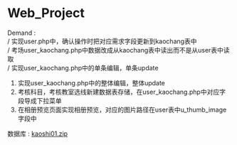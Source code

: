 # Web_Project

Demand :<br/>
 / 实现user.php中，确认操作时把对应需求字段更新到kaochang表中<br/>
 / 考场user_kaochang.php中数据改成从kaochang表中读出而不是从user表中读取<br/>
 / 实现user_kaochang.php中的单条编辑，单条update<br/>
 1. 实现user_kaochang.php中的整体编辑，整体update
 2. 考核科目，考核教室选线新建数据表存储，在user_kaochang.php中对应字段导成下拉菜单
 3. 在相册预览页面实现相册预览，对应的图片路径在user表中u_thumb_image字段中

数据库 : <a href="http://172.30.87.177:8080/kaoshi01.zip">kaoshi01.zip</a>
